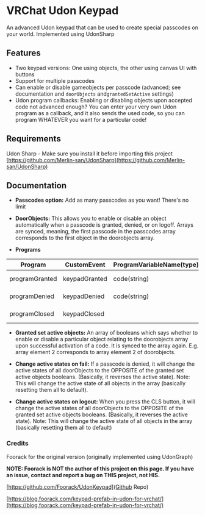 

# VRChat Udon Keypad
An advanced Udon keypad that can be used to create special passcodes on your world. Implemented using UdonSharp
## Features

 - Two keypad versions: One using objects, the other using canvas UI with buttons
 - Support for multiple passcodes
 - Can enable or disable gameobjects per passcode (advanced; see documentation and `doorObjects` and`grantedSetActive` settings)
 - Udon program callbacks: Enabling or disabling objects upon accepted code not advanced enough? You can enter your very own Udon program as a callback, and it also sends the used code, so you can program WHATEVER you want for a particular code!

## Requirements
Udon Sharp - Make sure you install it before importing this project
[https://github.com/Merlin-san/UdonSharp](https://github.com/Merlin-san/UdonSharp)

## Documentation

 - **Passcodes option:** Add as many passcodes as you want! There's no limit
 
 - **DoorObjects:** This allows you to enable or disable an object automatically when a passcode is granted, denied, or on logoff. Arrays are synced, meaning, the first passcode in the passcodes array corresponds to the first object in the doorobjects array.
 
 - **Programs**
 
| Program        | CustomEvent   | ProgramVariableName(type) | Runs on                    |
|----------------|---------------|---------------------------|------------------------------|
| programGranted | keypadGranted | code(string)              | successful code   |
| programDenied  | keypadDenied  | code(string)              | denied code       |
| programClosed  | keypadClosed  |                           | pressing clear/CLS |


- **Granted set active objects:** An array of booleans which says whether to enable or disable a particular object relating to the doorobjects array upon successful activation of a code. It is synced to the array again. E.g. array element 2 corresponds to array element 2 of doorobjects.

- **Change active states on fail:** If a passcode is denied, it will change the active states of all doorObjects to the OPPOSITE of the granted set active objects booleans. (Basically, it reverses the active state). Note: This will change the active state of all objects in the array (basically resetting them all to default).

- **Change active states on logout:** When you press the CLS button, it will change the active states of all doorObjects to the OPPOSITE of the granted set active objects booleans. (Basically, it reverses the active state). Note: This will change the active state of all objects in the array (basically resetting them all to default)

### Credits
Foorack for the original version (originally implemented using UdonGraph)  

**NOTE: Foorack is NOT the author of this project on this page. If you have an issue, contact and report a bug on THIS project, not HIS.**

[https://github.com/Foorack/UdonKeypad](Github Repo) 

[https://blog.foorack.com/keypad-prefab-in-udon-for-vrchat/](https://blog.foorack.com/keypad-prefab-in-udon-for-vrchat/)
